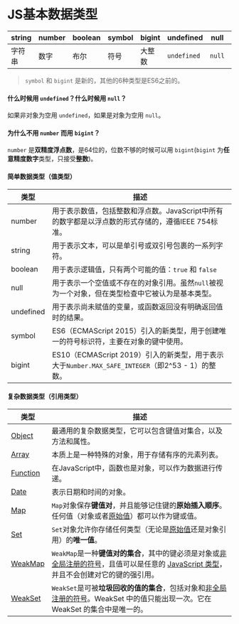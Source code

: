 # JS基本数据类型

| string | number | boolean | symbol | bigint | undefined | null | object |
| --- | --- | --- | --- | --- | --- | --- | --- |
| 字符串 | 数字 | 布尔 | 符号 | 大整数 | `undefined` | `null` | 对象 |


> `symbol` 和 `bigint` 是新的，其他的6种类型是ES6之前的。
>

#### 什么时候用 `undefined`？什么时候用 `null`？
如果非对象为空用 `undefined`，如果是对象为空用 `null`。

#### 为什么不用 `number` 而用 `bigint`？
`number` 是**双精度浮点数**，是64位的，位数不够的时候可以用 `bigint`(`bigint` 为**任意精度数字**类型，只接受**整数**)。

#### 简单数据类型（值类型）
| **类型** | **描述** |
| --- | --- |
| number | 用于表示数值，包括整数和浮点数。JavaScript中所有的数字都是以浮点数的形式存储的，遵循IEEE 754标准。 |
| string | 用于表示文本，可以是单引号或双引号包裹的一系列字符。 |
| boolean | 用于表示逻辑值，只有两个可能的值：`true` 和 `false` |
| null | 用于表示一个空值或不存在的对象引用。虽然`null`被视为一个对象，但在类型检查中它被认为是基本类型。 |
| undefined | 用于表示尚未赋值的变量，或函数返回没有明确返回值时的结果。 |
| symbol | ES6（ECMAScript 2015）引入的新类型，用于创建唯一的符号标识符，主要在对象的键中使用。 |
| bigint | ES10（ECMAScript 2019）引入的新类型，用于表示大于`Number.MAX_SAFE_INTEGER`（即2^53 - 1）的整数。 |


#### 复杂数据类型（引用类型）
| **类型** | **描述** |
| --- | --- |
| [Object](https://developer.mozilla.org/zh-CN/docs/Web/JavaScript/Reference/Global_Objects/Object) | 最通用的复杂数据类型，它可以包含键值对集合，以及方法和属性。 |
| [Array](https://developer.mozilla.org/zh-CN/docs/Web/JavaScript/Reference/Global_Objects/Array) | 本质上是一种特殊的对象，用于存储有序的元素列表。 |
| [Function](https://developer.mozilla.org/zh-CN/docs/Web/JavaScript/Reference/Global_Objects/Function) | 在JavaScript中，函数也是对象，可以作为数据进行传递。 |
| [Date](https://developer.mozilla.org/zh-CN/docs/Web/JavaScript/Reference/Global_Objects/Date) | 表示日期和时间的对象。 |
| [Map](https://developer.mozilla.org/zh-CN/docs/Web/JavaScript/Reference/Global_Objects/Map) | `Map`对象保存**键值对**，并且能够记住键的**原始插入顺序**。任何值（对象或者[原始值](https://developer.mozilla.org/zh-CN/docs/Glossary/Primitive)）都可以作为键或值。 |
| [Set](https://developer.mozilla.org/zh-CN/docs/Web/JavaScript/Reference/Global_Objects/Set) | `Set`对象允许你存储任何类型（无论是[原始值](https://developer.mozilla.org/zh-CN/docs/Glossary/Primitive)还是对象引用）的**唯一值**。 |
| [WeakMap](https://developer.mozilla.org/zh-CN/docs/Web/JavaScript/Reference/Global_Objects/WeakMap) | `WeakMap`是一种**键值对的集合**，其中的键必须是对象或[非全局注册的符号](https://developer.mozilla.org/zh-CN/docs/Web/JavaScript/Reference/Global_Objects/Symbol#%E5%85%A8%E5%B1%80%E5%85%B1%E4%BA%AB%E7%9A%84_symbol)，且值可以是任意的 [JavaScript 类型](https://developer.mozilla.org/zh-CN/docs/Web/JavaScript/Data_structures)，并且不会创建对它的键的强引用。 |
| [WeakSet](https://developer.mozilla.org/zh-CN/docs/Web/JavaScript/Reference/Global_Objects/WeakSet) | `WeakSet`是可被**垃圾回收的值的集合**，包括对象和[非全局注册的符号](https://developer.mozilla.org/zh-CN/docs/Web/JavaScript/Reference/Global_Objects/Symbol#%E5%85%A8%E5%B1%80%E5%85%B1%E4%BA%AB%E7%9A%84_symbol)。WeakSet 中的值只能出现一次。它在 WeakSet 的集合中是唯一的。 |

